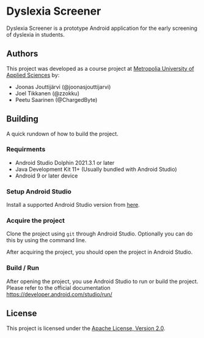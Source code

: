 # Dyslexia Screener

Dyslexia Screener is a prototype Android application for the early screening of dyslexia in students.

## Authors

This project was developed as a course project
at [Metropolia University of Applied Sciences](https://www.metropolia.fi/en) by:

- Joonas Jouttijärvi (@joonasjouttijarvi)
- Joel Tikkanen (@zzokku)
- Peetu Saarinen (@ChargedByte)

## Building

A quick rundown of how to build the project.

### Requirments

- Android Studio Dolphin 2021.3.1 or later
- Java Development Kit 11+ (Usually bundled with Android Studio)
- Android 9 or later device

### Setup Android Studio

Install a supported Android Studio version from [here](https://developer.android.com/studio).

### Acquire the project

Clone the project using `git` through Android Studio. Optionally you can do this by using the command line.

After acquiring the project, you should open the project in Android Studio.

### Build / Run

After opening the project, you use Android Studio to run or build the project. Please refer to the official
documentation https://developer.android.com/studio/run/

## License

This project is licensed under the [Apache License, Version 2.0](LICENSE).
